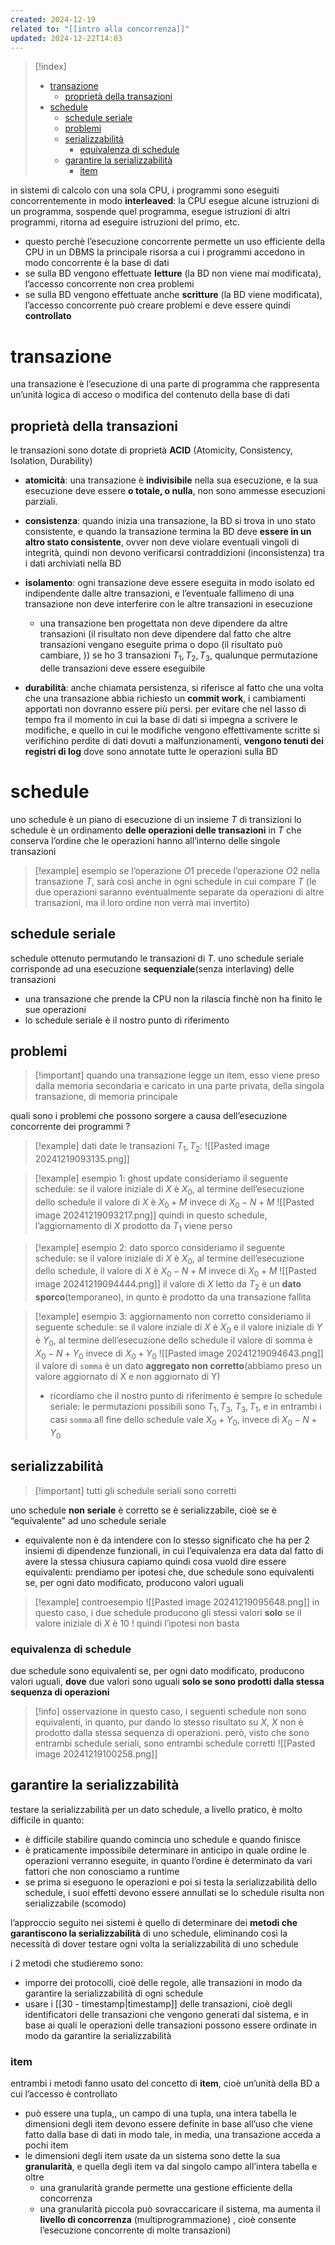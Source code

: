 ```yaml
---
created: 2024-12-19
related to: "[[intro alla concorrenza]]"
updated: 2024-12-22T14:03
---
```

>[!index]
>
>- [transazione](#transazione)
>	- [proprietà della transazioni](#propriet%C3%A0%20della%20transazioni)
>- [schedule](#schedule)
>	- [schedule seriale](#schedule%20seriale)
>	- [problemi](#problemi)
>	- [serializzabilità](#serializzabilit%C3%A0)
>		- [equivalenza di schedule](#equivalenza%20di%20schedule)
>	- [garantire la serializzabilità](#garantire%20la%20serializzabilit%C3%A0)
>		- [item](#item)

in sistemi di calcolo con una sola CPU, i programmi sono eseguiti concorrentemente in modo **interleaved**: la CPU esegue alcune istruzioni di un programma, sospende quel programma, esegue istruzioni di altri programmi, ritorna ad eseguire istruzioni del primo, etc.
- questo perchè l’esecuzione concorrente permette un uso efficiente della CPU
in un DBMS la principale risorsa a cui i programmi accedono in modo concorrente è la base di dati
- se sulla BD vengono effettuate **letture** (la BD non viene mai modificata), l’accesso concorrente non crea problemi
- se sulla BD vengono effettuate anche **scritture** (la BD viene modificata), l’accesso concorrente può creare problemi e deve essere quindi **controllato**
# transazione
una transazione è l’esecuzione di una parte di programma che rappresenta un’unità logica di acceso o modifica del contenuto della base di dati

## proprietà della transazioni
le transazioni sono dotate di proprietà **ACID** (Atomicity, Consistency, Isolation, Durability)

- **atomicità**: una transazione è **indivisibile** nella sua esecuzione, e la sua esecuzione deve essere **o totale, o nulla**, non sono ammesse esecuzioni parziali.

- **consistenza**: quando inizia una transazione, la BD si trova in uno stato consistente, e quando la transazione termina la BD deve **essere in un altro stato consistente**, ovver non deve violare eventuali vingoli di integrità, quindi non devono verificarsi contraddizioni (inconsistenza) tra i dati archiviati nella BD
 
 - **isolamento**: ogni transazione deve essere eseguita in modo isolato ed indipendente dalle altre transazioni, e l’eventuale fallimeno di una transazione non deve interferire con le altre transazioni in esecuzione
	 - una transazione ben progettata non deve dipendere da altre transazioni (il risultato non deve dipendere dal fatto che altre transazioni vengano eseguite prima o dopo (il risultato può cambiare, )) se ho 3 transazioni $T_1,T_2, T_3$, qualunque permutazione delle transazioni deve essere eseguibile
 
 - **durabilità**: anche chiamata persistenza, si riferisce al fatto che una volta che una transazione abbia richiesto un **commit work**, i cambiamenti apportati non dovranno essere più persi. per evitare che nel lasso di tempo fra il momento in cui la base di dati si impegna a scrivere le modifiche, e quello in cui le modifiche vengono effettivamente scritte si verifichino perdite di dati dovuti a malfunzionamenti, **vengono tenuti dei registri di log** dove sono annotate tutte le operazioni sulla BD
# schedule
uno schedule è un piano di esecuzione di un insieme $T$ di transizioni
lo schedule è un ordinamento **delle operazioni delle transazioni** in $T$ che conserva l’ordine che le operazioni hanno all’interno delle singole transazioni
>[!example] esempio
>se l’operazione $O1$ precede l’operazione $O2$ nella transazione $T$, sarà così anche in ogni schedule in cui compare $T$ (le due operazioni saranno eventualmente separate da operazioni di altre transazioni, ma il loro ordine non verrà mai invertito)
## schedule seriale
schedule ottenuto permutando le transazioni di $T$. uno schedule seriale corrisponde ad una esecuzione **sequenziale**(senza interlaving) delle transazioni
- una transazione che prende la CPU non la rilascia finchè non ha finito le sue operazioni
- lo schedule seriale è il nostro punto di riferimento
## problemi
>[!important] quando una transazione legge un item, esso viene preso dalla memoria secondaria e caricato in una parte privata, della singola transazione, di memoria principale

quali sono i problemi che possono sorgere a causa dell’esecuzione concorrente dei programmi ?
>[!example] dati
>date le transazioni $T_1, T_2$:
![[Pasted image 20241219093135.png]]

>[!example] esempio 1: ghost update
consideriamo il seguente schedule:
>se il valore iniziale di $X$ è $X_0$, al termine dell’esecuzione dello schedule il valore di $X$ è $X_0+M$ invece di $X_0-N+M$
![[Pasted image 20241219093217.png]]
quindi in questo schedule, l’aggiornamento di $X$ prodotto da $T_1$ viene perso

>[!example] esempio 2: dato sporco
consideriamo il seguente schedule: se il valore iniziale di $X$ è $X_0$, al termine dell’esecuzione dello schedule, il valore di $X$ è $X_0-N+M$ invece di $X_0 + M$
![[Pasted image 20241219094444.png]]
il valore di $X$ letto da $T_2$ è un **dato sporco**(temporaneo), in qunto è prodotto da una transazione fallita

>[!example] esempio 3: aggiornamento non corretto
consideriamo il seguente schedule: se il valore inziale di $X$ è $X_0$ e il valore iniziale di $Y$ è $Y_0$, al termine dell’esecuzione dello schedule il valore di somma è $X_0 - N + Y_0$ invece di $X_0 + Y_0$
![[Pasted image 20241219094643.png]]
il valore di `somma` è un dato **aggregato non corretto**(abbiamo preso un valore aggiornato di X e non aggiornato di Y)
>- ricordiamo che il nostro punto di riferimento è sempre lo schedule seriale: le permutazioni possibili sono $T_1, T_3$, $T_3,T_1$, e in entrambi i casi `somma` all fine dello schedule vale $X_{0} + Y_{0}$, invece di $X_0 - N + Y_0$ 
## serializzabilità
>[!important] tutti gli schedule seriali sono corretti

uno schedule **non seriale** è corretto se è serializzabile, cioè se è “equivalente” ad uno schedule seriale
- equivalente non è da intendere con lo stesso significato che ha per 2 insiemi di dipendenze funzionali, in cui l’equivalenza era data dal fatto di avere la stessa chiusura
capiamo quindi cosa vuold dire essere equivalenti:
prendiamo per ipotesi che, due schedule sono equivalenti se, per ogni dato modificato, producono valori uguali
>[!example] controesempio
![[Pasted image 20241219095648.png]]
in questo caso, i due schedule producono gli stessi valori **solo** se il valore iniziale di $X$ è 10 !
> quindi l’ipotesi non basta
### equivalenza di schedule
due schedule sono equivalenti se, per ogni dato modificato, producono valori uguali, **dove** due valori sono uguali **solo se sono prodotti dalla stessa sequenza di operazioni**
>[!info] osservazione
in questo caso, i seguenti schedule non sono equivalenti, in quanto, pur dando lo stesso risultato su $X$, $X$ non è prodotto dalla stessa sequenza di operazioni. però, visto che sono entrambi schedule seriali, sono entrambi schedule corretti
![[Pasted image 20241219100258.png]]

## garantire la serializzabilità
testare la serializzabilità per un dato schedule, a livello pratico, è molto difficile in quanto:
- è difficile stabilire quando comincia uno schedule e quando finisce
- è praticamente impossibile determinare in anticipo in quale ordine le operazioni verranno eseguite, in quanto l’ordine è determinato da vari fattori che non conosciamo a runtime
- se prima si eseguono le operazioni e poi si testa la serializzabilità dello schedule, i suoi effetti devono essere annullati se lo schedule risulta non serializzabile (scomodo)

l’approccio seguito nei sistemi è quello di determinare dei **metodi che garantiscono la serializzabilità** di uno schedule, eliminando così la necessità di dover testare ogni volta la serializzabilità di uno schedule

i 2 metodi che studieremo sono:
- imporre dei protocolli, cioè delle regole, alle transazioni in modo da garantire la serializzabilità di ogni schedule
- usare i [[30 - timestamp|timestamp]] delle transazioni, cioè degli identificatori delle transazioni che vengono generati dal sistema, e in base ai quali le operazioni delle transazioni possono essere ordinate in modo da garantire la serializzabilità
### item
entrambi i metodi fanno usato del concetto di **item**, cioè un’unità della BD a cui l’accesso è controllato 
- può essere una tupla,, un campo di una tupla, una intera tabella
le dimensioni degli item devono essere definite in base all’uso che viene fatto dalla base di dati in modo tale, in media, una transazione acceda a pochi item
- le dimensioni degli item usate da un sistema sono dette la sua **granularità**, e quella degli item va dal singolo campo all’intera tabella e oltre
	- una granularità grande permette una gestione efficiente della concorrenza
	- una granularità piccola può sovraccaricare il sistema, ma aumenta il **livello di concorrenza** (multiprogrammazione) , cioè consente l’esecuzione concorrente di molte transazioni)